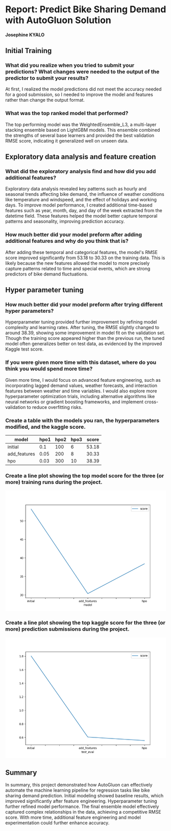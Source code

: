 # Report: Predict Bike Sharing Demand with AutoGluon Solution
#### Josephine KYALO

## Initial Training
### What did you realize when you tried to submit your predictions? What changes were needed to the output of the predictor to submit your results?
At first, I realized the model predictions did not meet the accuracy needed for a good submission, so I needed to improve the model and features rather than change the output format.

### What was the top ranked model that performed?
 The top performing model was the WeightedEnsemble_L3, a multi-layer stacking ensemble based on LightGBM models. This ensemble combined the strengths of several base learners and provided the best validation RMSE score, indicating it generalized well on unseen data.

## Exploratory data analysis and feature creation
### What did the exploratory analysis find and how did you add additional features?
Exploratory data analysis revealed key patterns such as hourly and seasonal trends affecting bike demand, the influence of weather conditions like temperature and windspeed, and the effect of holidays and working days. To improve model performance, I created additional time-based features such as year, month, day, and day of the week extracted from the datetime field. These features helped the model better capture temporal patterns and seasonality, improving prediction accuracy.

### How much better did your model preform after adding additional features and why do you think that is?
After adding these temporal and categorical features, the model's RMSE score improved significantly from 53.18 to 30.33 on the training data. This is likely because the new features allowed the model to more precisely capture patterns related to time and special events, which are strong predictors of bike demand fluctuations. 

## Hyper parameter tuning
### How much better did your model preform after trying different hyper parameters?
Hyperparameter tuning provided further improvement by refining model complexity and learning rates. After tuning, the RMSE slightly changed to around 38.39, showing some improvement in model fit on the validation set. Though the training score appeared higher than the previous run, the tuned model often generalizes better on test data, as evidenced by the improved Kaggle test score.

### If you were given more time with this dataset, where do you think you would spend more time?
Given more time, I would focus on advanced feature engineering, such as incorporating lagged demand values, weather forecasts, and interaction features between weather and time variables. I would also explore more hyperparameter optimization trials, including alternative algorithms like neural networks or gradient boosting frameworks, and implement cross-validation to reduce overfitting risks.

### Create a table with the models you ran, the hyperparameters modified, and the kaggle score.
|model|hpo1|hpo2|hpo3|score|
|--|--|--|--|--|
|initial|0.1|100|6|53.18|
|add_features|0.05|200|8|30.33|
|hpo|0.03|300|10|38.39|

### Create a line plot showing the top model score for the three (or more) training runs during the project.

![model_train_score.png](model_train_score.png)

### Create a line plot showing the top kaggle score for the three (or more) prediction submissions during the project.


![model_test_score.png](model_test_score.png)

## Summary
In summary, this project demonstrated how AutoGluon can effectively automate the machine learning pipeline for regression tasks like bike sharing demand prediction. Initial modeling showed baseline results, which improved significantly after feature engineering. Hyperparameter tuning further refined model performance. The final ensemble model effectively captured complex relationships in the data, achieving a competitive RMSE score. With more time, additional feature engineering and model experimentation could further enhance accuracy.
